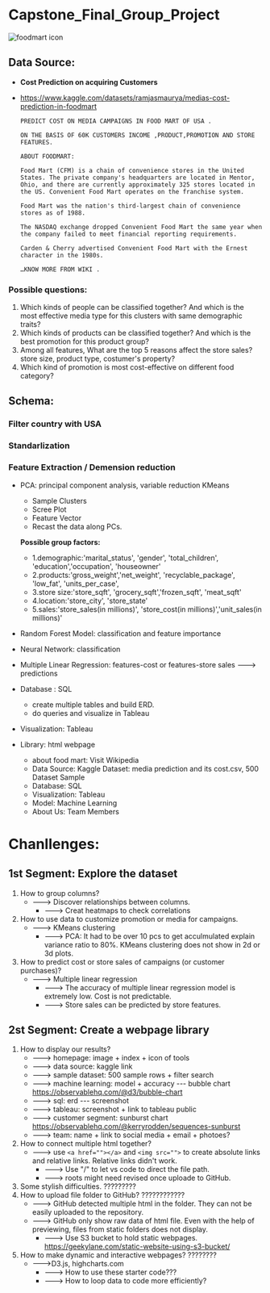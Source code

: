 # Capstone_Final_Group_Project

![foodmart icon](https://user-images.githubusercontent.com/105877888/194212188-13bd50bd-f078-464c-8bbe-8e88598a0667.jpeg)

## Data Source:
- **Cost Prediction on acquiring Customers**
- https://www.kaggle.com/datasets/ramjasmaurya/medias-cost-prediction-in-foodmart

  ```
  PREDICT COST ON MEDIA CAMPAIGNS IN FOOD MART OF USA .

  ON THE BASIS OF 60K CUSTOMERS INCOME ,PRODUCT,PROMOTION AND STORE FEATURES.

  ABOUT FOODMART:

  Food Mart (CFM) is a chain of convenience stores in the United States. The private company's headquarters are located in Mentor, Ohio, and there are currently approximately 325 stores located in the US. Convenient Food Mart operates on the franchise system.

  Food Mart was the nation's third-largest chain of convenience stores as of 1988.

  The NASDAQ exchange dropped Convenient Food Mart the same year when the company failed to meet financial reporting requirements.

  Carden & Cherry advertised Convenient Food Mart with the Ernest character in the 1980s.

  …KNOW MORE FROM WIKI .
  ```


### Possible questions:
1. Which kinds of people can be classified together? And which is the most effective media type for this clusters with same demographic traits?
2. Which kinds of products can be classified together? And which is the best promotion for this product group?
3. Among all features, What are the top 5 reasons affect the store sales? store size, product type, costumer's property?
4. Which kind of promotion is most cost-effective on different food category?



## Schema:

### Filter country with USA
### Standarlization

###  Feature Extraction / Demension reduction
- PCA: principal component analysis, variable reduction KMeans
  - Sample Clusters 
  - Scree Plot 
  - Feature Vector 
  - Recast the data along PCs. 
 
  **Possible group factors:** 
  - 1.demographic:'marital_status', 'gender', 'total_children', 'education','occupation', 'houseowner'
  - 2.products:'gross_weight','net_weight', 'recyclable_package', 'low_fat', 'units_per_case',
  - 3.store size:'store_sqft', 'grocery_sqft','frozen_sqft', 'meat_sqft' 
  - 4.location:'store_city', 'store_state'
  - 5.sales:'store_sales(in millions)', 'store_cost(in millions)','unit_sales(in millions)'

- Random Forest Model: classification and feature importance
- Neural Network: classification
- Multiple Linear Regression: features-cost or features-store sales ---> predictions


- Database : SQL
  - create multiple tables and build ERD.
  - do queries and visualize in Tableau
  
- Visualization: Tableau


- Library: html webpage
  - about food mart: Visit Wikipedia
  - Data Source: Kaggle Dataset: media prediction and its cost.csv, 500 Dataset Sample
  - Database: SQL
  - Visualization: Tableau
  - Model: Machine Learning
  - About Us: Team Members
# Chanllenges:
## 1st Segment: Explore the dataset
   1. How to group columns? 
      - ---> Discover relationships between columns.
          - ---> Creat heatmaps to check correlations
   2. How to use data to customize promotion or media for campaigns. 
      - ---> KMeans clustering 
          - ---> PCA: It had to be over 10 pcs to get acculmulated explain variance ratio to 80%. KMeans clustering does not show in 2d or 3d plots.
   3. How to predict cost or store sales of campaigns (or customer purchases)? 
      - ---> Multiple linear regression
          - ---> The accuracy of multiple linear regression model is extremely low. Cost is not predictable.
          - ---> Store sales can be predicted by store features.
          
## 2st Segment: Create a webpage library
   1. How to display our results?
      - ---> homepage: image + index + icon of tools
      - ---> data source: kaggle link 
      - ---> sample dataset: 500 sample rows + filter search 
      - ---> machine learning: model + accuracy --- bubble chart https://observablehq.com/@d3/bubble-chart
      - ---> sql: erd --- screenshot
      - ---> tableau: screenshot + link to tableau public
      - ---> customer segment: sunburst chart https://observablehq.com/@kerryrodden/sequences-sunburst
      - ---> team: name + link to social media + email + photoes?
   2. How to connect multiple html together?
      - ---> use `<a href=""></a>` and `<img src="">` to create absolute links and relative links. Relative links didn't work.
          - ---> Use "/" to let vs code to direct the file path.
          - ---> roots might need revised once uploade to GitHub.
   3. Some stylish difficulties. ?????????
   4. How to upload file folder to GitHub?  ????????????
      - ---> GitHub detected multiple html in the folder. They can not be easily uploaded to the repository.
      - ---> GitHub only show raw data of html file. Even with the help of previewing, files from static folders does not display. 
          - ---> Use S3 bucket to hold static webpages. https://geekylane.com/static-website-using-s3-bucket/
   5. How to make dynamic and interactive webpages?  ????????
      - --->D3.js, highcharts.com
          - ---> How to use these starter code???
          - ---> How to loop data to code more efficiently?  

      
